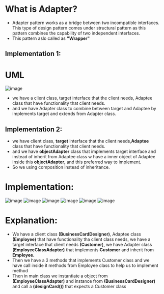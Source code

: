 # What is Adapter?
- Adapter pattern works as a bridge between two incompatible interfaces. This type of design pattern comes under structural pattern as this pattern combines the capability of two independent interfaces.
- This pattern aslo called as **"Wrapper"**

## Implementation 1:
# UML
![image](https://github.com/NourhanSaeed707/Design-pattern/assets/64387352/e23d2de9-9ce4-45cd-bfec-19dc38d76d2a)

- we have a client class, target interface that the client needs, Adaptee class that have functionality that client needs.
- and we have Adapter class to combine between target and Adaptee by implements target and extends from Adapter class.

## Implementation 2:
- we have client class, **target** interface that the client needs,**Adaptee** class that have functionality that client needs.
- and we have **objectAdapter** class that implements target interface and instead of inherit from Adaptee class w have a inner object of Adaptee inside this **objectAdapter**, and this preferred way to implement.
- So we using composition instead of inheritance.

# Implementation:
![image](https://github.com/NourhanSaeed707/Design-pattern/assets/64387352/76cab885-4f12-4252-8ee3-d9c7239630b1)
![image](https://github.com/NourhanSaeed707/Design-pattern/assets/64387352/5b160e7e-bf5d-4251-9ded-3a18f20e4b0a)
![image](https://github.com/NourhanSaeed707/Design-pattern/assets/64387352/45ef4148-1ce6-4288-b1e8-c3b581845148)
![image](https://github.com/NourhanSaeed707/Design-pattern/assets/64387352/02c41948-abe8-4e13-9048-bc4debf77d08)
![image](https://github.com/NourhanSaeed707/Design-pattern/assets/64387352/00d26c3e-0e5a-48ec-b2e9-7836c5418e67)
![image](https://github.com/NourhanSaeed707/Design-pattern/assets/64387352/35ddcfea-b564-4683-ba97-60d628a5c8f7)

# Explanation:
- We have a client class **(BusinessCardDesigner)**, Adaptee class **(Employee)** that have functionality tha client class needs, we have a target interface that client needs **(Customer)**, we have Adapter class **(EmployeeClassAdapter)** that implements **Customer** and inherit from **Employee**.
- Then we have a 3 methods that implements Customer class and we have call inside it methods from Employee class to help us to implement method
- Then in main class we instantiate a object from **(EmployeeClassAdapter)** and instance from  **(BusinessCardDesigner)** and call a **(designCard())** that expects a Customer class 




